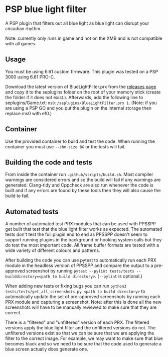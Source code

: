 # PSP blue light filter
A PSP plugin that filters out all blue light as blue light can disrupt your circadian rhythm.

Note: currently only runs in game and not on the XMB and is not compatible with all games.

## Usage
You must be using 6.61 custom firmware. This plugin was tested on a PSP 3000 using 6.61 PRO-C.

Download the latest version of BlueLightFilter.prx from the [releases page](https://github.com/jcn509/PSP-Blue-Light-Filter/releases) and copy it to the seplugins folder on the root of your memory stick (create the folder if it does not exist.). Afterwards, add the following line to seplugins/Game.txt: `ms0:/seplugins/BlueLightFilter.prx 1`. (Note: if you are using a PSP GO and you put the plugin on the internal storage then replace ms0 with ef0.)

## Container
Use the provided container to build and test the code. When running the container you must use `--shm-size 8G` or the tests will fail.

## Building the code and tests
From inside the container run `.github/scripts/build.sh`. Most compiler warnings are considered errors and so the build will fail if any warnings are generated. Clang-tidy and Cppcheck are also run whenever the code is built and if any errors are found by these tools then they will also cause the build to fail.

## Automated tests
A number of automated test PRX modules that can be used with PPSSPP get built that test that the blue light filter works as expected.
The automated tests don't test the full plugin end to end as PPSSPP doesn't seem to support running plugins in the background
or hooking system calls but they do test the most important code. All frame buffer formats are tested with a wide variety of
different colours and patterns.

After building the code you can use pytest to automatically run each PRX module in the headless version of PPSSPP and compare
the output to a pre-approved screenshot by running `pytest --pylint tests/tests --builddirectory=<path to build directory>`. (`--pylint` is optional.)

When adding new tests or fixing bugs you can run `python3 tests/tests/get_all_screenshots.py <path to build directory>` to automatically update the set of pre-approved screenshots by running each PRX module and capturing a screenshot. Note: after this is done all the new screenshots will have to be manually reviewed to make sure that they are correct.

There is a "filtered" and "unfiltered" version of each PRX. The filtered versions apply the blue light filter and the unfiltered versions do not. The unfiltered versions exist so that we can be sure that we are applying the filter to the correct image. For example, we may want to make sure that blue becomes black and so we need to be sure that the code used to generate a blue screen actually does generate one.
